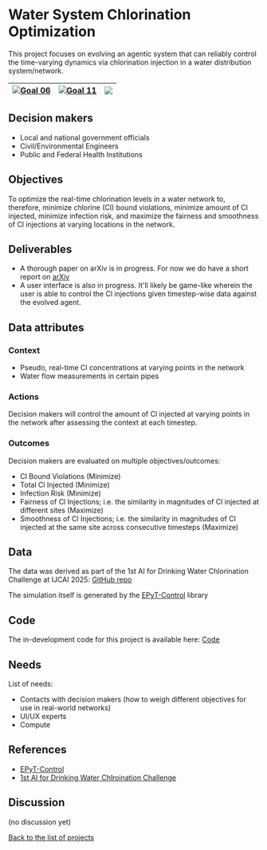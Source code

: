 # Water System Chlorination Optimization

<!-- Describe the project in one sentence, e.g. A project that... -->
This project focuses on evolving an agentic system that can reliably control the time-varying dynamics via chlorination injection in a water distribution system/network.

<!-- Note: using reference-style links to let Jekyll's relative links
convert them to .html in GitHub pages -->
[goal_06_link]: ../goals/goal_06.md
[goal_11_link]: ../goals/goal_11.md

<!-- Insert SDG Icons and links-->
| [![Goal 06](../images/sdgs/E-WEB-Goal-06.png)][goal_06_link] | [![Goal 11](../images/sdgs/E-WEB-Goal-11.png)][goal_11_link] | ![](../images/sdgs/empty.png) |
|--------------------------------------------------------------|--------------------------------------------------------------|-------------------------------|

## Decision makers

<!-- List decision makers that could use this project-->
- Local and national government officials
- Civil/Environmental Engineers
- Public and Federal Health Institutions

## Objectives
<!-- Describe the objectives of the project in one sentence -->
To optimize the real-time chlorination levels in a water network to, therefore, minimize chlorine (Cl) bound violations, minimize amount of Cl injected, minimize infection risk, and maximize the fairness and smoothness of Cl injections at varying locations in the network.

## Deliverables

<!-- Provide links to the deliverables of the project -->
<!-- For instance, a link to the interactive application -->
- A thorough paper on arXiv is in progress. For now we do have a short report on [arXiv](https://arxiv.org/abs/2508.19173)
- A user interface is also in progress. It'll likely be game-like wherein the user is able to control the Cl injections given timestep-wise data against the evolved agent.

## Data attributes

### Context

<!-- Describe the situation decision makers are in when then have to make a decision -->

- Pseudo, real-time Cl concentrations at varying points in the network
- Water flow measurements in certain pipes

### Actions

<!-- Describe what the decision makers can do achieve their objectives -->
Decision makers will control the amount of Cl injected at varying points in the network after assessing the context at each timestep.

### Outcomes

<!-- Describe the metrics decision makers are trying to optimize, on which they are evaluated -->
Decision makers are evaluated on multiple objectives/outcomes:

- Cl Bound Violations (Minimize)
- Total Cl Injected (Minimize)
- Infection Risk (Minimize)
- Fairness of Cl Injections; i.e. the similarity in magnitudes of Cl injected at different sites (Maximize)
- Smoothness of Cl Injections; i.e. the similarity in magnitudes of Cl injected at the same site across consecutive timesteps (Maximize)

## Data

<!-- Describe the data that is used to evaluate the decisions -->
The data was derived as part of the 1st AI for Drinking Water Chlorination Challenge at IJCAI 2025: [GitHub repo](https://github.com/WaterFutures/AI-for-Drinking-Water-Chlorination-Challenge-IJCAI-25)

The simulation itself is generated by the [EPyT-Control](https://pypi.org/project/epyt-control/) library

## Code

<!-- Point to the repo that contains the code -->
The in-development code for this project is available here: [Code](https://github.com/rivmons/aichlor-ijcai25/tree/main)

## Needs
<!-- What kind of help is currently needed for this project? -->

List of needs:
- Contacts with decision makers (how to weigh different objectives for use in real-world networks)
- UI/UX experts
- Compute

## References

<!-- Provide a list of references or other resources used in the project -->
- [EPyT-Control](https://pypi.org/project/epyt-control/)
- [1st AI for Drinking Water Chlroination Challenge](https://github.com/rivmons/aichlor-ijcai25/tree/main)


## Discussion

<!-- Provide a link to a space for discussion or comments -->
(no discussion yet)

[Back to the list of projects](../README.md)
